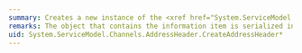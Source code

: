 ```yaml
---
summary: Creates a new instance of the <xref href="System.ServiceModel.Channels.AddressHeader"></xref> class.
remarks: The object that contains the information item is serialized into the address header by an <xref:System.Runtime.Serialization.XmlObjectSerializer> object.
uid: System.ServiceModel.Channels.AddressHeader.CreateAddressHeader*
---
```

